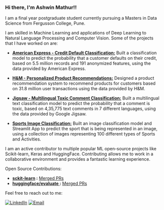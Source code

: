 ### Hi there, I'm Ashwin Mathur!!

I am a final year postgraduate student currently pursuing a Masters in Data Science from Fergusson College, Pune. 

I am skilled in Machine Learning and applications of Deep Learning to Natural Language Processing and Computer Vision. Some of the projects that I have worked on are:

- **[American Express - Credit Default Classification:](https://github.com/awinml/amex-default-classification)**
 Built a classification model to predict the probability that a customer defaults on their credit, based on 5.5 million records and 191 anonymized features, using the data provided by American Express.

- **[H&M - Personalized Product Recommendations:](https://github.com/awinml/hm-recsys)**
 Designed a product recommendation system to recommend products for customers based on 31.8 million user transactions using the data provided by H&M.

- **[Jigsaw - Multilingual Toxic Comment Classification:](https://github.com/awinml/jigsaw-toxic-comment-clf)**
 Built a multilingual text classification model to predict the probability that a comment is toxic, based on 4,35,775 text comments in 7 different languages, using the data provided by Google Jigsaw.

- **[Sports Image Classification:](https://github.com/awinml/sports-image-classification)**
 Built an image classification model and Streamlit App to predict the sport that is being represented in an image, using a collection of images representing 100 different types of Sports and Activities.

I am an active contributor to multiple popular ML open-source projects like Scikit-learn, Keras and HuggingFace. Contributing allows me to work in a collaborative environment and provides a fantastic learning experience. 

Open Source Contributions:
  - **[sckit-learn](https://github.com/scikit-learn/scikit-learn/) :** [Merged PRs](https://github.com/scikit-learn/scikit-learn/pulls?q=is%3Apr+author%3Aawinml+is%3Aclosed+sort%3Acomments-desc)
  -  **[ huggingface/evaluate ](https://github.com/huggingface/evaluate) :** [Merged PRs](https://github.com/huggingface/evaluate/pulls?q=is%3Apr+author%3Aawinml+is%3Aclosed+sort%3Acomments-desc)


 <!-- - **[imbalanced-learn](https://github.com/scikit-learn-contrib/imbalanced-learn) :** [Merged PRs](https://github.com/scikit-learn-contrib/imbalanced-learn/pulls?q=is%3Apr+is%3Aclosed+author%3Aawinml)-->
Feel free to reach out to me:  &nbsp;

<a href="https://www.linkedin.com/in/ashwin-mathur-ds/"><img src="https://img.shields.io/badge/LinkedIn-Ashwin-blue" alt="LinkedIn" href="https://www.linkedin.com/in/ashwin-mathur-ds/"></a>
<a href="mailto:ashwinm400@gmail.com"><img src="https://img.shields.io/badge/Email-ashwinm400%40gmail.com-orange" alt="Email" href="mailto:ashwinm400@gmail.com"></a>



<!--
  Title: Ashwin Mathur Github
  Description: Data Science - Ashwin Mathur Github
  Author: awinml
  -->


<!--
**awinml/awinml** is a ✨ _special_ ✨ repository because its `README.md` (this file) appears on your GitHub profile.

Here are some ideas to get you started:



- 👯 I’m looking to collaborate on ...
- 🤔 I’m looking for help with ...
- 💬 Ask me about ...
- 📫 How to reach me: ...
- 😄 Pronouns: ...
- ⚡ Fun fact: ...

<!--![](https://komarev.com/ghpvc/?username=awinml&color=green&style=for-the-badge&label=Profile+Views)

[![My GitHub Stats](https://github-readme-stats.vercel.app/api/?username=awinml&count_private=true&show_icons=true&hide_rank=true&hide=contribs&include_all_commits=true)]()

-->

